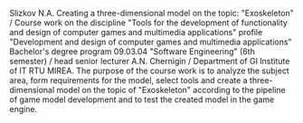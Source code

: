 Slizkov N.A. Creating a three-dimensional model on the topic: "Exoskeleton" / Course work on the discipline "Tools for the development of functionality and design of computer games and multimedia applications" profile "Development and design of computer games and multimedia applications" Bachelor's degree program 09.03.04 "Software Engineering" (6th semester) / head senior lecturer A.N. Chernigin / Department of GI Institute of IT RTU MIREA.
The purpose of the course work is to analyze the subject area, form requirements for the model, select tools and create a three-dimensional model on the topic of "Exoskeleton" according to the pipeline of game model development and to test the created model in the game engine.

